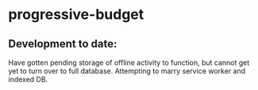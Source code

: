 # progressive-budget

## Development to date:

Have gotten pending storage of offline activity to function, but cannot get yet to turn over to full database. Attempting to marry service worker and indexed DB.
